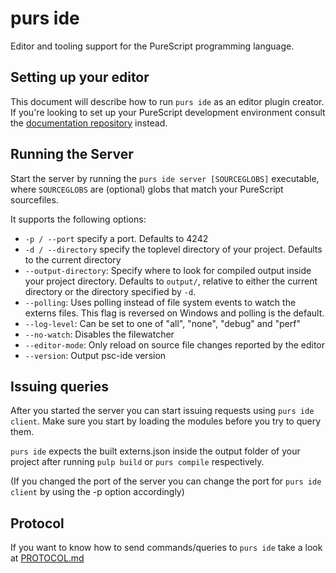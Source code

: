 purs ide
===

Editor and tooling support for the PureScript programming language.

## Setting up your editor

This document will describe how to run `purs ide` as an editor plugin creator.
If you're looking to set up your PureScript development environment consult
the
[documentation repository](https://github.com/purescript/documentation/blob/master/ecosystem/Editor-and-tool-support.md) instead.

## Running the Server

Start the server by running the `purs ide server [SOURCEGLOBS]` executable, where
`SOURCEGLOBS` are (optional) globs that match your PureScript sourcefiles.

It supports the following options:

- `-p / --port` specify a port. Defaults to 4242
- `-d / --directory` specify the toplevel directory of your project. Defaults to
  the current directory
- `--output-directory`: Specify where to look for compiled output inside your
  project directory. Defaults to `output/`, relative to either the current
  directory or the directory specified by `-d`.
- `--polling`: Uses polling instead of file system events to watch the externs
  files. This flag is reversed on Windows and polling is the default.
- `--log-level`: Can be set to one of "all", "none", "debug" and "perf"
- `--no-watch`: Disables the filewatcher
- `--editor-mode`: Only reload on source file changes reported by the editor
- `--version`: Output psc-ide version

## Issuing queries

After you started the server you can start issuing requests using
`purs ide client`. Make sure you start by loading the modules before you try to
query them.

`purs ide` expects the built externs.json inside the output folder of your
project after running `pulp build` or `purs compile` respectively.

(If you changed the port of the server you can change the port for
`purs ide client` by using the -p option accordingly)

## Protocol

If you want to know how to send commands/queries to `purs ide` take a look
at [PROTOCOL.md](PROTOCOL.md)
